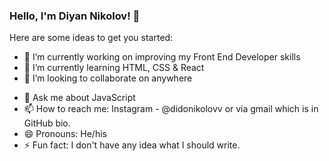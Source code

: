 ### Hello, I'm Diyan Nikolov! 👋

Here are some ideas to get you started:

- 🔭 I’m currently working on improving my Front End Developer skills
- 🌱 I’m currently learning HTML, CSS & React
- 👯 I’m looking to collaborate on anywhere
<!-- - 🤔 I’m looking for help with ... -->
- 💬 Ask me about JavaScript
- 📫 How to reach me: Instagram - @didonikolovv or via gmail which is in GitHub bio.
- 😄 Pronouns: He/his
- ⚡ Fun fact: I don't have any idea what I should write.

